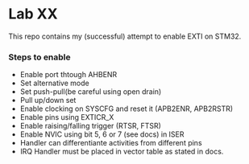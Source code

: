 # Lab XX

This repo contains my (successful) attempt to enable EXTI on STM32.

### Steps to enable

- Enable port thtough AHBENR
- Set alternative mode
- Set push-pull(be careful using open drain)
- Pull up/down set
- Enable clocking on SYSCFG and reset it (APB2ENR, APB2RSTR)
- Enable pins using EXTICR_X
- Enable raising/falling trigger (RTSR, FTSR)
- Enable NVIC using bit 5, 6 or 7 (see docs) in ISER
- Handler can differentiante activities from different pins
- IRQ Handler must be placed in vector table as stated in docs.
